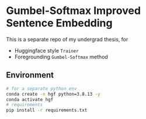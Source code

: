 # Gumbel-Softmax Improved Sentence Embedding
This is a separate repo of my undergrad thesis, for 
- Huggingface style `Trainer`
- Foregrounding `Gumbel-Softmax` method
## Environment
```bash
# for a separate python env
conda create -n hgf python=3.8.13 -y
conda activate hgf
# requirements
pip install -r requirements.txt
```